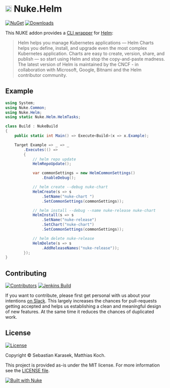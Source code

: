 # <a href="https://nuke.build"><img src="https://github.com/nuke-build/all/raw/master/images/icon-glossy.png" width="20" /></a> Nuke.Helm

[![NuGet](https://img.shields.io/nuget/v/Nuke.Helm.svg?label=nuget&colorB=0A7BBB&style=flat-square&logo=data%3Aimage%2Fpng%3Bbase64%2CiVBORw0KGgoAAAANSUhEUgAAADIAAAAyCAYAAAAeP4ixAAABfWlDQ1BJQ0MgUHJvZmlsZQAAKM%2BlkLFLw0AYxV9bi1IrBRVxcMhQHKQFqYuj1qEgpZRawapLkyatkLQhSRFxdHDt0EXFxSr%2BB7qJ%2F4AgCOokiM4OCiJIie%2BaQkF0EL9w9%2F14d%2B9y9wB%2FQ1cMu28aMKqOlUslpZXCqtT%2FCD%2FGMIwQgkXFNuez2TR%2Brfdb%2BES%2FiYuz8LcaLKm2AvgGyLOKaTnkOXJm0zEFN8ijSqVYIh%2BTYxYvSL4Wuuzxs%2BCyxx%2BCrXxugW8Lk6WyxzHBssfiLZJSsQyyTo4ael3p3ke8JKxWl5fYJzrDRg4pJCFBRh0b0OEgzl5lZj%2F7Eh1fBjV6FM4mtmDRUUaF3hjVOk9V2TXqKj%2BdO1gi%2B%2B%2BZ2tpMwvtDeBEIPrnu2xTQfwC0d13388h12y0gcA9cNnv%2BWpNxvlBv9LToIRDZAc4uepp8Apwz4%2FEHs2gVO1KAw69pwOspMFQARph1aO2%2F617e3XW07oD8NpC%2BAvb2gUnuj6x%2FAbvNdIz349ECAAAACXBIWXMAAB2HAAAdhwGP5fFlAAAAGXRFWHRTb2Z0d2FyZQBwYWludC5uZXQgNC4wLjEwrQoKwAAABeBJREFUaEPdmV1oHFUUx5ukTWo%2FYkuVmtaXFqVoK8UHwVo%2FEBURlFJ88U3FUmmriCgiiFSkiuKDggo%2B6ENRqraCWvwA7Ye0IMVGTHHbajQEI2matrKb3Wzm487M%2Bjszxy2bbpKZ3dnu1j8Mc%2BfOuf9zzr3nnrn3zqz%2FLQ4ePDi7VCp16OOlB4xf7Dj%2Bq8Z4fcaYXx3ff5O6q%2FT1pYGsZa3wff%2BI7wc%2BxocIgoAq%2Fxj3FSrW2sDmTuP7b2OwiVw4D%2Bo8rh0U56p466JQCJbS84ci0y%2BE5%2FkHxsfHe1S8dUGPL%2BM6onZfAI%2BQKxaLV6t46wJbF%2BDIp1xBZPp5SB1ht5Pi5Sre2rBtcx%2FhNRSZfx7UDZPB7qbYpqKtjd7e3jl0%2FjrHdb%2FDeDKvz0D4h3HiHpyYo2KXBqTXM5lM5%2Bjo6ALKcnUmHQnk5WM6j07pzufzVxaDYDnlpNeysbGxJdwXDg0NXQbfxfs4o2yRjB7KdzCSB8h0IzKq1CcGHGRKT6JiwHXdva7nPcX9Jl417hMA%2BWzm10aUf4Pis2JE2oCTxOkPGuPvorxWVacHdHTSc8%2Bi5AwK0vdgElDhc51gdG7hMZ3kA9Ecx%2FEew4liqOUigrAdyE%2B4t1KszxkhoFeebIYT%2F0FCDRvWq0m1gUl9J0SnlDMEz77rep87jvMww%2F%2BA7YYh1yvhoCKpg7A%2Bms%2BXrlCzkmFwsDTXcb09GFmeE5TPFW17A0Z38djO1SZ7Gp5lDfcR95qy10yAewLuTWpaMkgahGBQucpOUGxXkQpQP08cD4UbAPR%2FgTNLVF080K7dstwtNPYimpBoJ0TdKlIV4%2BNBDxM0p01SBXn5FOF8o6qKh%2F7%2B%2Fi7XmPeVQ9Ih3yrvGYozZg8Ufh%2B1ShfY4NvGPEixakRUxTBhwgjsiyhCEgdHntDX02LCchsWXtjwPLf460EMn288ry9qHvUGeJnibBWpCt63EVrHwkYNAF%2F8t%2Fr7gy5VNzPOng0WYtCf2j4EIXOIheG0m66CMXdJGGqT1AH3e1zxHUF4ISNQ4QhrBo%2BJ8jTFqivUQpSCT0bSjUEqjggkvnDoDbLHavlAIdfN1WMZcy%2Fx%2BzPlhq7DoE%2FHEYEYC%2F4m1Pbj1F48%2B5HqhqTcyUBveo40Ey3jCJxydpYlkfxGKH7NqO4lO2aoP0e9pWJToiUcET7S5%2BvydeaxnMYpt43mctfg2DYc%2B4lwnXK91lRH4JLrS93CTrkn5127HQTXsl77DN1VV9JNdYRk8AujsIZirM1RLpdbjO4DUetKNM0ReCz2LluUNjbkRAb9I0pTRtMcgSPzFz2stLFB03bPC17AjohI0TRHLMd5TSkTw3WD25n8WaUK0TRHTBBsUMrEkHlFBvtDqUIkdoQ2C4zxjkfNa4cbBOuUMjHIYKsYkRNKFYLOfSepI7IfmfI%2FSlywNd6olImBwauxoWJE%2BA69xC3%2BfgThuRDtClvXAcsydcwR9zY%2BknmlCsGce4Rb%2FPNhESZtPoczda1mMeT4yMjIfKWNDZq227Yru8EyCLMxEsDNKhIfeqZ1RnlqAv0wIaeUFOPvs0HOslZODisc%2BaFYnH5jVxVy3M9Gan89QyIj6vlBX6HgrFHaGUGTbqKh4gCDOjn8eJHitFvtKWFZcuYbFCK62iDOGI9tcjFYzuOUI8O7ttOnTy%2FFYDkULB9DCbBhGJpVKpocmUypk0n3ASQVxLWApfswa%2Fittm1fl81mF1HVIaeUcj7A%2Bn2lbcwGZA6jq2LByHOBdc7jalLtkEUcZO%2Bm4QwcfCODk%2FT4t9w%2FZh5%2BQvkrWVgyByZUrAzeZenIbRTT%2BZMlv9Zs1%2F1QDIlUNB44kSfMNg%2Bm%2FfdKQsAx%2FisoGMGhhh35wG8xOgMsUR7avXt34%2F4p%2FlMo3CAZBIX7CIkh7nWNEp0SGs%2F9d%2BbInqLlbpUzZFXXWKC%2Fgyy0jF5biwF3MFE34twm6jcnuRzPe5TJfz9rsvXwXJ8rlRZTX9%2FfqXqwfft2%2BVfSUeOV0PBZs%2F4F1CRqhBU78vgAAAAASUVORK5CYII%3D)](https://www.nuget.org/packages/Nuke.Helm/)
[![Downloads](https://img.shields.io/nuget/dt/Nuke.Helm.svg?label=downloads&style=flat-square&logo=data%3Aimage%2Fpng%3Bbase64%2CiVBORw0KGgoAAAANSUhEUgAAAEAAAABACAYAAACqaXHeAAAAAXNSR0IArs4c6QAAAARnQU1BAACxjwv8YQUAAAAJcEhZcwAAHYcAAB2HAY%2Fl8WUAAAAZdEVYdFNvZnR3YXJlAHBhaW50Lm5ldCA0LjAuMTnU1rJkAAABrUlEQVR4XuXQQW7DMAxE0Rw1R%2BtN3XAjBOpPaptfsgkN8DazIDB8bNu2NCxXguVKsFwJlrJs6KYGS1k2dFODpSwbuqnBUpYN3dRgKcuGbmqwlGVDNzVYyrKhmxosZdnQTQ2WsmzopgZLWTZ0U4OlLBu6qcFSlg3d1GApy4ZuarCUZUM3NVjKsqGbGixl2dBNDZaybOimBktZNnRTg6UsG7qpwVKWDd3UYPnB86VKfl5owx9YflHhCbvHByz%2FcecnHBofsNzhjk84PD5gudOdnnBqfMDygDs84fT4gOVBVz4hNT5gecIVT0iPD1ieNPMJyviAZcKMJ2jjA5ZJI5%2Bgjg9YCkY8QR8fsJSYTxgyPmApMp4wbHzAUpZ5wtDxAcsBzjxh%2BPiA5SBHnjBlfMByoD1PmDY%2BYDnYtydMHR%2BwnICeMH18wHKS9ydcMj5gOVE84bLxAcuVYLkSLDvVQ5saLDvVQ5saLDvVQ5saLDvVQ5saLDvVQ5saLDvVQ5saLDvVQ5saLDvVQ5saLDvVQ5saLDvVQ5saLDvVQ5saLDvVQ5saLFeC5UqwXAmW69gev7WIMc4gs9idAAAAAElFTkSuQmCC)](https://www.nuget.org/packages/Nuke.Helm/)

<!-- BEGIN DESCRIPTION -->

This NUKE addon provides a [CLI wrapper](http://www.nuke.build/getting-started.html#clt-wrappers) for [Helm](https://docs.helm.sh/):

> Helm helps you manage Kubernetes applications — Helm Charts helps you define, install, and upgrade even the most complex Kubernetes application. Charts are easy to create, version, share, and publish — so start using Helm and stop the copy-and-paste madness. The latest version of Helm is maintained by the CNCF - in collaboration with Microsoft, Google, Bitnami and the Helm contributor community.

<!-- END DESCRIPTION -->

## Example

```csharp
using System;
using Nuke.Common;
using Nuke.Helm;
using static Nuke.Helm.HelmTasks;

class Build : NukeBuild
{
    public static int Main() => Execute<Build>(x => x.Example);

    Target Example => _ => _
        .Executes(() =>
        {
            // helm repo update
            HelmRepoUpdate();

            var commonSettings = new HelmCommonSettings()
                .EnableDebug();

            // helm create --debug nuke-chart
            HelmCreate(s => s
                .SetName("nuke-chart ")
                .SetCommonSettings(commonSettings));

            // helm install --debug --name nuke-release nuke-chart
            HelmInstall(s => s
                .SetName("nuke-release")
                .SetChart("nuke-chart")
                .SetCommonSettings(commonSettings));

            // helm delete nuke-release
            HelmDelete(s => s
                .AddReleaseNames("nuke-release"));
        });
}

```
## Contributing

[![Contributors](https://img.shields.io/github/contributors/nuke-build/helm.svg?style=flat-square&label=contributors&logo=data%3Aimage%2Fpng%3Bbase64%2CiVBORw0KGgoAAAANSUhEUgAAAFgAAABACAYAAACeELDCAAAAAXNSR0IArs4c6QAAAARnQU1BAACxjwv8YQUAAAAJcEhZcwAAHYcAAB2HAY%2Fl8WUAAAAZdEVYdFNvZnR3YXJlAHBhaW50Lm5ldCA0LjAuMTnU1rJkAAAEFUlEQVR4Xu2bjY3UMBCFrwRKoAQ6gA6gA64D6AA6gA6gA%2BgAOoAOjg6gg2XeSl7lfN%2FGdjweR9E%2B6ZNO7%2BIZjzc%2Fjr17dzqdtvLc%2BGD8MJL0tzz9j9rsmSH1oFnBO6MkHUNt98iwetAs8MWolY6lGHtiaD1ortDSmaTPBsXaA8PrQfMKb4ytUluKOZOQetC8woOxVWpLMWcSUg%2BawL3RK8Wg2DMIqwdN4JfRK8Wg2DMIqwfNjBeGlxSLcqzx1vhm5PNTefoftVkjtB40M94bXlIsykFogv%2FXKEnH6FiKQYTWg2bGV8NLikU5luis2HIJq03NFRJaD5oZPw0vKRblSHhcvqVBjqynaoBrLtNaKRblEBoYj1yKsTbIUfWcQTPDW5RDiynehV9boPEW5biAZoa3KIdmBN5STMrlLcpxAc0Mb%2BXxe15ZS6JXWm%2Fl8R%2BBZsboh0LPK2tJ9Eq7u4fcyGnNK2O0lGOZc3fTtI%2BGl%2FKJ%2BXdjtJRjmXNkPU9AM8NjbpqUP9mjtMw5sp4noAn8MXr121jGjLg9JOW3iRH1IGgCI5b3PC%2FVkpRrmXt3y5Wi51NX2zye59O8JHrae9eDoHkF7y2W2QPsXQ%2BC5gra8GvVtU1Cz1fjkq5t8XjWg6BZoGUeuTZPjBb1QXjVg6BZQc2idWmOGC3qQ8KjHgTNSjQHpJmAvOL80IjUP4P6sKS3HgTNjGfGS0PbMp8M7YeJtV0H3fPScWq3x4ecplnqW%2Brn2pqIak3HaQzUTmOiscnjPgJN47Whb714LcRQgbMH2Cu%2FxkhjpTHLczwaYH0a%2BmRGPN1p5Z8ux1FSrjz%2FqDo1hpczOyXTJTx62pRfTj3z0Fbltyj1ZaQ0luecSubx2lij6CKXmvXh3iuZ1322JJqgz1iuFC1z3x49KFmU9EHmhUZcPbQoE3VSnZNFKl82FB5Lh9dEizKRy6TnhJGiV82RZzGdvVG3h7OUMFr0VjRiTkxzX%2BUOlZJGi85iPeX1OuslxcpnDiL07JWUdIboq03yPAZZMSh%2B6L03Ke%2FEbDQ%2F7RlktaUH6TTQnIzOPm0otkpt6MydCpo7QPdPrR%2FUnM06RsfSPXc6aO4IDVpJuxzYBJqBaNqkdVX9TFWrUFr2S%2BuuomYBSscs2yiGYimmYk%2B9baA5iDSQGoAtPxHolXIqdxp46qM7aDqhs1PF6Hu6o5dCt0h9Ut%2FUx81bQiXQ7EQr%2ByO%2BUD1a6jPuSvSA5kY0%2F5xx6XtLNbjNpdHcgO5tR5NqolqbQLORyL21aNFeXhNoNhK2eD1BtEnQBJqNHF1UczVoNnJ0Uc3VoNnI0UU1V4NmI0cX1VwNmo0cXVRzNWg2cnRRzdWg2cjRRTVXg2YjRxfVXA2aN%2FxA84YfaN7wA80bXpzu%2FgPmTK3HK79ikgAAAABJRU5ErkJggg%3D%3D)](https://github.com/nuke-build/helm/graphs/contributors)
[![Jenkins Build](https://img.shields.io/jenkins/s/https/jenkins.nuke.build/job/addons/job/helm/job/release.svg?style=flat-square&label=jenkins&logo=%20data%3Aimage%2Fpng%3Bbase64%2CiVBORw0KGgoAAAANSUhEUgAAACgAAAAoCAYAAACM%2FrhtAAAAAXNSR0IArs4c6QAAAARnQU1BAACxjwv8YQUAAAAJcEhZcwAADsMAAA7DAcdvqGQAAAAZdEVYdFNvZnR3YXJlAHBhaW50Lm5ldCA0LjAuMjHxIGmVAAAGBklEQVRYR82YfayWcxjHT%2B%2BnkuQlU2e9iE6MiJS%2FakOLFCvOJHGY1kRYRqNh2LAOUXZaTJFWMubloGYtm7Nl8tZ0hlUzJ0dFRVGhF53j8%2F093%2Ftxnufc9%2FNyTjbf7bvf77qu73Xd93M%2Fv%2Fv3cpe0BU1NTaWNjY0Xw2nwSbgMroK1cD38BK5BtxTeT380bSen%2FzfgAj250G1wLTyIHQtih%2BE%2BeMSuAOxf4bOwzCWPDajdjaKPwX2pS2UC%2Fx9wGd0K2v607Z3XHrsvvAJWwXrr%2F4T3Rbo2gSKnU%2BwbFc4G%2FqNwETzF8pwgRTc8Gf7g%2FDdhF4eLB8m9o2LZwL8fjre0KJCuobLKdd6gaedQcSB5pYpkA%2F9fcJRlrQJlOlFjtevNsrtwkNQfHlWBbOCfYVmbQKkTqPUjPAD72J0fiLvCFanbyYSLtRg3%2BE6DI5AMgR3sjgU61R8I9QJNcd35DucH4reVlATiYy3VUzgf%2B%2BNUJI0BDseC%2BPSULNTa43YvTaklyUCoCTUfKqSlHYL%2Bd3gEvgofgnNDoRxAUw4Xkb%2BU9rtQEdCfYEkyED1tfSyIC%2F2trUmZjRNDcitAyQ7kL3Tt%2FH8zonckTgLxWkulHQ%2FvsJkGPq02NchzTh9oytF8RHsD1OqzzqFkIArzUxKIT7U0EWietzY9FdHXSvIh7vTqgX0mPAS%2FhZvhboeSgWi5iseBmMZaD0sTgWak9cvtkq%2FavvPsCsCeZ%2F%2FfUCtT7pUF7SNKiAPJDZYlAllHtWg%2Fhwdh2BjQjnWNBbYrYR2slT8Cdm%2FFE4Gg%2BUvym9sAYodoeloaCzTacmm79bVzZspPV%2Buw%2Fkrd9NlwDvwF6qlp87DD%2BoGhUBwI3mTROpoL7XtYvgjYVwdxDAhrj7gGhq0Y7VY42GHVuhTqhrbAvvIh6wz1JmvaUc6gIM4GsY4Ed8Bt9I%2BTkLYdbZkSI2Df45REINM6exJti%2B0Ufm2zVKcepm%2BG%2Fkv2xy95BC6wYB7sAXWzsx3TAN4G70SSf7bPA%2BrMgoL2hyfb95Yc2N2CKBvEokGs5Bvdv9uxGZhtvrHmoOYcX6PKtsatNsTxcyfB6Ak%2BB%2B%2BFm%2BBQh1sNagyHGX8btjYJL%2Fh6mjM1lHQc2GhJSyDSuNkJd8ET7W4zqKXDlFaJ66H%2BHb3lh31zX0HtgsI4p13htHgg0BiTUHPYGfJh9qOvbX1YfwsF%2BuPdzlTNCNh6i7X7uZm2qzT0KxwLQyoRaPSo51usF%2BMz2GD7WsvyAu25cA%2FU8lYGr4R3wUnwVF9Hvu%2FhdXCxr1HYkEI4Dq4lJ0zU9KsdKgjoR8DNztUT2wh1QNL41s1vdUzr8O1wN9QbXdzZhKSwN6R9wq4A7NlQW%2FXYSRW%2FnpLG9FT4PtSKIWgVGQp%2FhkvQaD95Tdw1CgJ5nUncCzPeLuzJLvq4XWngewbqqU1DEtZl2nawFPZSPwiB%2Buj0BUKbkOQlLhdIjKaDc%2BySrwtsgDqflNsdgD0Y7nKOdtsb6H5Bq4m%2B3rIA7InWpXc9RYN8nTmExXYFYE9IucONXmR3AHYf%2BBTcADW%2B9Bdrv6e%2Fu7s1OjXqpg9wjZxnmJwg%2BTKKROeOYXYHYGuA621XbCEs6JsLukEweom0pOY%2Fi2SDJB1s3lORCNjb4XBLArBHwS2Oa0LWOaUScwDMeCvx66k9CvdL3xz43qXpZ2kyEOkwrYEeZvts4NfTehmOwexFq7kt6aOSvnBpydQ0E%2FZ7uYBG%2F1T8kYK4NpS3wp0peeEgR%2BvoXLgEbrc7AFs7lDQwV8ORUOeROrvTwCeM8W2lgGMYXG9NQUD%2FAc3r7q90Kf1Q7SunwC8Vi4D9E5xkWQD2AoezMd2SIHoAZnxoLATkaK6LlsXXXC4D%2BC%2BBL8Jq2OITHb6qUCwL%2BK8KAvqaiGM%2FEBUDasTeYD6Q94pLZAD%2FWZYE0af2txrUqHG5NHBrTI%2Bj1ecNfRYR9flXf%2F%2Fl%2BKfThu8yzYFP55l%2Fv2XjuCUVaj2osYlGN9QdjoZ6YcKGoFiQV%2BdbSwGfvj%2Fry1KbQA0te8diuLRc9nA%2BCLX3%2Bz%2BwMnVXJSX%2FACrjqI7wt59WAAAAAElFTkSuQmCC)](https://jenkins.nuke.build/blue/organizations/jenkins/addons%2Fhelm%2Frelease/activity)

If you want to contribute, please first get personal with us about your intentions [on Slack](https://publicslack.com/slacks/nukebuildnet/invites/new). This largely increases the chances for pull-requests getting accepted and helps us establishing a clean and meaningful design of new features. At the same time it reduces the chances of duplicated work.


## License

[![License](https://img.shields.io/github/license/nuke-build/helm.svg?style=flat-square&logo=data%3Aimage%2Fpng%3Bbase64%2CiVBORw0KGgoAAAANSUhEUgAAAEAAAABACAYAAACqaXHeAAAAAXNSR0IArs4c6QAAAARnQU1BAACxjwv8YQUAAAAJcEhZcwAAHYcAAB2HAY%2Fl8WUAAAAZdEVYdFNvZnR3YXJlAHBhaW50Lm5ldCA0LjAuMTCtCgrAAAADB0lEQVR4XtWagXETMRREUwIlUAIlUAodQAl0AJ1AB9BB6AA6gA6MduKbkX%2BevKecNk525jHO3l%2Fp686xlJC70%2Bl0C942vjV%2Bn9FreVQbBc0wWujfRpW8Z78JaIb53hhJ1ygTA80w9PQ36duBMjHQHPCuoQZfutSjeqU1PAJN4E3j2pN7aVKv6pnWcgGawNfGa5N6prVcgGZBn8yvVXZXQbOgPXokXaPMNZwoc41D%2FaHZ8b7hpBrKjnCizIjD%2FaHZ8aPR6%2BeZXqqh7Agnyow43B%2BaZz40qnQ36a6rlsYgnChDLOkPzTN1z%2B9PafU0N3OAcaIMsaQ%2FNBufG1X9JyrtDMr0Y4xwokxlWX%2BPjAYdemhPrWeDvYcPJ8r0LO3v4oszNfivQQuTp2u9qJGKE2V6lvZ38UVj9q3t3oqEE2U2lvfXF4t6qPjTqDUV1fRyhw8nymws768vfOr2NtqOqFY4UUZE%2BusL6VDRX7%2FGzOHDiTIi0t9WMPsUKzNPx4kysf62gmuHir3sPXw4USbWny485ZOc2PsJ7VTro%2F3pwp5DxV7qHq2xa41TrY%2F2J7PfJkaHir3UwwdtU061PtqfTP0CUaYm2v3LxCtoDI2lMWk8p1of7Y8K0jhRJgaaYZwoE0P%2FpFUndZqtP6T4BE2zC5qtP6T4BE2zC5qtPyRN8OvhZUQae3ZBtT7anyb49PA6Ivp5wKnWR%2FvbJkncZXr6wokysf62CXRCWjmJxhqd2JwoE%2BuvTqS37JGJlB39GLzhRJmN5f31gz8XTpSJgWYYJ8rEQDOME2VioBnGiTIx0AzjRJkYaIZxokwMNMM4USYGmmGcKBMDzTBOlImBZhgnysRAM4wTZWKgGcaJMjHQDONEmRhohnGiTAw0wzhRJgaaYZwoEwPNME6UiYFmGCfKxEAzjBNlYqAZxokyMdAMoL%2FO%2BNi4bzjpT1e%2BNFb8V7gFzUXMLHqk%2BM1A8wArFj1S5GagOUly0SMtuxloTnJrUU%2B7QXOSW4t62g2ak9xa1NNu0Jzk1qKednK6%2Bw9roIB8keT%2F3QAAAABJRU5ErkJggg%3D%3D)](https://github.com/nuke-build/helm/blob/master/LICENSE)

Copyright &copy; Sebastian Karasek, Matthias Koch.

This project is provided as-is under the MIT license. For more information see the [LICENSE file](https://github.com/nuke-build/helm/blob/master/LICENSE).

[![Built with Nuke](http://nuke.build/squared)](https://nuke.build)
